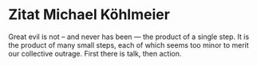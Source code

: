 # Zitat Michael Köhlmeier

Great evil is not – and never has been — the product of a single step. It is the product of many small steps, each of which seems too minor to merit our collective outrage. First there is talk, then action.


